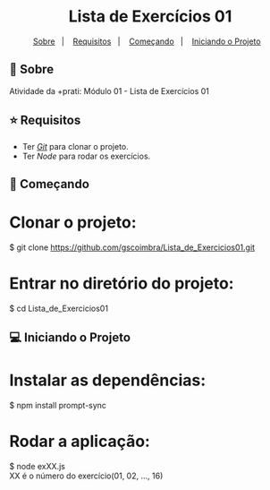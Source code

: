 <h1 align="center">
Lista de Exercícios 01
</h1>

<p align="center">
  <a href="#page_with_curl-sobre">Sobre</a>&nbsp;&nbsp;&nbsp;|&nbsp;&nbsp;&nbsp;
  <a href="#star-requisitos">Requisitos</a>&nbsp;&nbsp;&nbsp;|&nbsp;&nbsp;&nbsp;  
  <a href="#rocket-começando">Começando</a>&nbsp;&nbsp;&nbsp;|&nbsp;&nbsp;&nbsp;
  <a href="#computer-iniciando-o-projeto">Iniciando o Projeto</a>&nbsp;&nbsp;&nbsp;
</p>

## :page_with_curl: Sobre
Atividade da +prati: Módulo 01 - Lista de Exercícios 01 

## :star: Requisitos
- Ter [*Git*](https://git-scm.com/) para clonar o projeto.
- Ter *Node* para rodar os exercícios.

## :rocket: Começando
  
  # Clonar o projeto:
  $ git clone https://github.com/gscoimbra/Lista_de_Exercicios01.git

  # Entrar no diretório do projeto:
  $ cd Lista_de_Exercicios01


## :computer: Iniciando o Projeto
  # Instalar as dependências:
  $ npm install prompt-sync

  # Rodar a aplicação:
  $ node exXX.js
  <br>XX é o número do exercício(01, 02, ..., 16)
